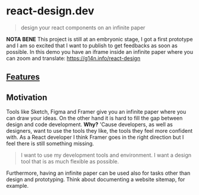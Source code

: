 # react-design.dev

> design your react components on an infinite paper

**NOTA BENE** This project is still at an embryonic stage, I got a first prototype and I am so excited that I want to publish to get feedbacks as soon as possible. In this demo you have an iframe inside an infinite paper where you can zoom and translate: https://g14n.info/react-design

## [Features](https://github.com/fibo/react-design/projects/1)

## Motivation

Tools like Sketch, Figma and Framer give you an infinite paper where you can draw your ideas.
On the other hand it is hard to fill the gap between design and code development.
**Why?**
'Cause developers, as well as designers, want to use the tools they like, the tools they feel more confident with.
As a React developer I think Framer goes in the right direction but I feel there is still something missing.

> I want to use my development tools and environment.
> I want a design tool that is as much flexible as possible.

Furthermore, having an infinite paper can be used also for tasks other than design and prototyping. Think about documenting a website sitemap, for example.

